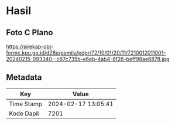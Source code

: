 # Hasil

## Foto C Plano

https://sirekap-obj-formc.kpu.go.id/d28e/pemilu/pdpr/72/10/01/20/11/7210012011001-20240215-093340--c67c735b-e6eb-4ab4-8f26-beff98ae6878.jpg


## Metadata

| Key        | Value               |
| ---------- | ------------------- |
| Time Stamp | 2024-02-17 13:05:41 |
| Kode Dapil | 7201                |



